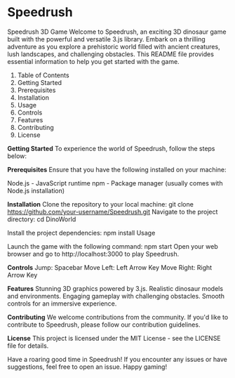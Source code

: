 # Speedrush
Speedrush 3D Game
Welcome to Speedrush, an exciting 3D dinosaur game built with the powerful and versatile 3.js library. Embark on a thrilling adventure as you explore a prehistoric world filled with ancient creatures, lush landscapes, and challenging obstacles. This README file provides essential information to help you get started with the game.

1. Table of Contents
2. Getting Started
3. Prerequisites
4. Installation
5. Usage
6. Controls
7. Features
8. Contributing
9. License

**Getting Started**
To experience the world of Speedrush, follow the steps below:

**Prerequisites**
Ensure that you have the following installed on your machine:

Node.js - JavaScript runtime
npm - Package manager (usually comes with Node.js installation)

**Installation**
Clone the repository to your local machine:
git clone https://github.com/your-username/Speedrush.git
Navigate to the project directory:
cd DinoWorld

Install the project dependencies:
npm install
Usage

Launch the game with the following command:
npm start
Open your web browser and go to http://localhost:3000 to play Speedrush.

**Controls**
Jump: Spacebar
Move Left: Left Arrow Key
Move Right: Right Arrow Key

**Features**
Stunning 3D graphics powered by 3.js.
Realistic dinosaur models and environments.
Engaging gameplay with challenging obstacles.
Smooth controls for an immersive experience.

**Contributing**
We welcome contributions from the community. If you'd like to contribute to Speedrush, please follow our contribution guidelines.

**License**
This project is licensed under the MIT License - see the LICENSE file for details.

Have a roaring good time in Speedrush! If you encounter any issues or have suggestions, feel free to open an issue. Happy gaming!





